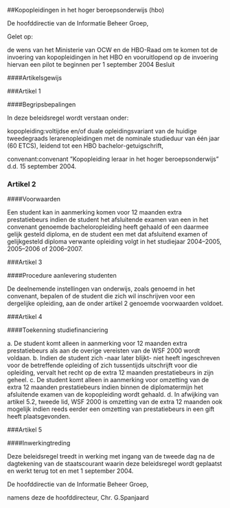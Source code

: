 <meta http-equiv='Content-Type' content='text/html; charset=utf-8' />

##Kopopleidingen in het hoger beroepsonderwijs (hbo)

De hoofddirectie van de Informatie Beheer Groep,

Gelet op:

de wens van het Ministerie van OCW en de HBO-Raad om te komen tot de invoering van kopopleidingen in het HBO en vooruitlopend op de invoering hiervan een pilot te beginnen per 1 september 2004
Besluit

####Artikelsgewijs

###Artikel 1 

####Begripsbepalingen

In deze beleidsregel wordt verstaan onder:

kopopleiding:voltijdse en/of duale opleidingsvariant van de huidige tweedegraads lerarenopleidingen met de nominale studieduur van één jaar (60 ETCS), leidend tot een HBO bachelor-getuigschrift,

convenant:convenant ”Kopopleiding leraar in het hoger beroepsonderwijs” d.d. 15 september 2004.

### Artikel  2  

####Voorwaarden

Een student kan in aanmerking komen voor 12 maanden extra prestatiebeurs indien de student het afsluitende examen van een in het convenant genoemde bacheloropleiding heeft gehaald of een daarmee gelijk gesteld diploma, en de student een met dat afsluitend examen of gelijkgesteld diploma verwante opleiding volgt in het studiejaar 2004–2005, 2005–2006 of 2006–2007. 

###Artikel 3 

####Procedure aanlevering studenten

De deelnemende instellingen van onderwijs, zoals genoemd in het convenant, bepalen of de student die zich wil inschrijven voor een dergelijke opleiding, aan de onder artikel 2 genoemde voorwaarden voldoet.

###Artikel 4 

####Toekenning studiefinanciering

a. De student komt alleen in aanmerking voor 12 maanden extra prestatiebeurs als aan de overige vereisten van de WSF 2000 wordt voldaan.
b. Indien de student zich -naar later blijkt- niet heeft ingeschreven voor de betreffende opleiding of zich tussentijds uitschrijft voor die opleiding, vervalt het recht op de extra 12 maanden prestatiebeurs in zijn geheel.
c. De student komt alleen in aanmerking voor omzetting van de extra 12 maanden prestatiebeurs indien binnen de diplomatermijn het afsluitende examen van de kopopleiding wordt gehaald.
d. In afwijking van artikel 5.2, tweede lid, WSF 2000 is omzetting van de extra 12 maanden ook mogelijk indien reeds eerder een omzetting van prestatiebeurs in een gift heeft plaatsgevonden.

###Artikel 5 

####Inwerkingtreding

Deze beleidsregel treedt in werking met ingang van de tweede dag na de dagtekening van de staatscourant waarin deze beleidsregel wordt geplaatst en werkt terug tot en met 1 september 2004.

De hoofddirectie van de Informatie Beheer Groep,

namens deze de 
hoofddirecteur, 
Chr. G.Spanjaard
